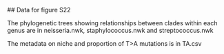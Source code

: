 ## Data for figure S22

The phylogenetic trees showing relationships between clades within each genus are in neisseria.nwk, staphylococcus.nwk and streptococcus.nwk

The metadata on niche and proportion of T>A mutations is in TA.csv
